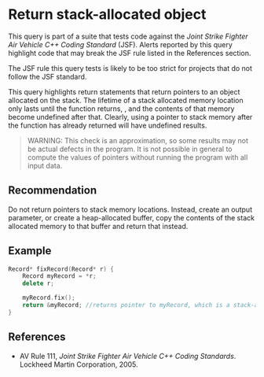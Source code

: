 # Return stack-allocated object
This query is part of a suite that tests code against the *Joint Strike Fighter Air Vehicle C++ Coding Standard* (JSF). Alerts reported by this query highlight code that may break the JSF rule listed in the References section.

The JSF rule this query tests is likely to be too strict for projects that do not follow the JSF standard.

This query highlights return statements that return pointers to an object allocated on the stack. The lifetime of a stack allocated memory location only lasts until the function returns, , and the contents of that memory become undefined after that. Clearly, using a pointer to stack memory after the function has already returned will have undefined results.

> WARNING: This check is an approximation, so some results may not be actual defects in the program. It is not possible in general to compute the values of pointers without running the program with all input data.

## Recommendation
Do not return pointers to stack memory locations. Instead, create an output parameter, or create a heap-allocated buffer, copy the contents of the stack allocated memory to that buffer and return that instead.


## Example

```cpp
Record* fixRecord(Record* r) {
	Record myRecord = *r;
	delete r;

	myRecord.fix();
	return &myRecord; //returns pointer to myRecord, which is a stack-allocated object
}

```

## References
* AV Rule 111, *Joint Strike Fighter Air Vehicle C++ Coding Standards*. Lockheed Martin Corporation, 2005.
